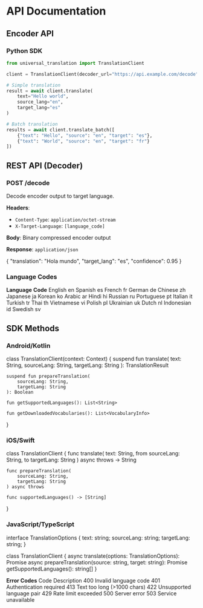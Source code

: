 # API Documentation

## Encoder API

### Python SDK

```python
from universal_translation import TranslationClient

client = TranslationClient(decoder_url="https://api.example.com/decode")

# Simple translation
result = await client.translate(
    text="Hello world",
    source_lang="en",
    target_lang="es"
)

# Batch translation
results = await client.translate_batch([
    {"text": "Hello", "source": "en", "target": "es"},
    {"text": "World", "source": "en", "target": "fr"}
])
```

## REST API (Decoder)

### POST /decode
Decode encoder output to target language.

**Headers**:

- `Content-Type`: `application/octet-stream`
- `X-Target-Language`: `[language_code]`

**Body**: Binary compressed encoder output

**Response**: `application/json`

{
    "translation": "Hola mundo",
    "target_lang": "es",
    "confidence": 0.95
}

### Language Codes
**Language**	**Code**
English	          en
Spanish	          es
French	          fr
German	          de
Chinese	          zh
Japanese	      ja
Korean	          ko
Arabic	          ar
Hindi	          hi
Russian	          ru
Portuguese	      pt
Italian	          it
Turkish	          tr
Thai	          th
Vietnamese	      vi
Polish	          pl
Ukrainian	      uk
Dutch	          nl
Indonesian	      id
Swedish	          sv

## SDK Methods

### Android/Kotlin
class TranslationClient(context: Context) {
    suspend fun translate(
        text: String,
        sourceLang: String,
        targetLang: String
    ): TranslationResult
    
    suspend fun prepareTranslation(
        sourceLang: String,
        targetLang: String
    ): Boolean
    
    fun getSupportedLanguages(): List<String>
    
    fun getDownloadedVocabularies(): List<VocabularyInfo>
}

### iOS/Swift
class TranslationClient {
    func translate(
        text: String,
        from sourceLang: String,
        to targetLang: String
    ) async throws -> String
    
    func prepareTranslation(
        sourceLang: String,
        targetLang: String
    ) async throws
    
    func supportedLanguages() -> [String]
}

### JavaScript/TypeScript
interface TranslationOptions {
    text: string;
    sourceLang: string;
    targetLang: string;
}

class TranslationClient {
    async translate(options: TranslationOptions): Promise<string>
    async prepareTranslation(source: string, target: string): Promise<void>
    getSupportedLanguages(): string[]
}

**Error Codes**
Code	          Description
400	              Invalid language code
401	              Authentication required
413	              Text too long (>1000 chars)
422	              Unsupported language pair
429	              Rate limit exceeded
500	              Server error
503	              Service unavailable